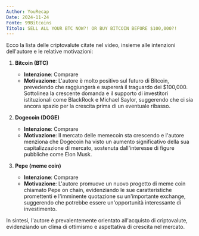 ```yaml
---
Author: YouRecap
Date: 2024-11-24
Fonte: 99Bitcoins
Titolo: SELL ALL YOUR BTC NOW?! OR BUY BITCOIN BEFORE $100,000?!
---
```


Ecco la lista delle criptovalute citate nel video, insieme alle intenzioni dell'autore e le relative motivazioni:

1. **Bitcoin (BTC)**
   - **Intenzione**: Comprare
   - **Motivazione**: L'autore è molto positivo sul futuro di Bitcoin, prevedendo che raggiungerà e supererà il traguardo dei $100,000. Sottolinea la crescente domanda e il supporto di investitori istituzionali come BlackRock e Michael Saylor, suggerendo che ci sia ancora spazio per la crescita prima di un eventuale ribasso.

2. **Dogecoin (DOGE)**
   - **Intenzione**: Comprare
   - **Motivazione**: Il mercato delle memecoin sta crescendo e l'autore menziona che Dogecoin ha visto un aumento significativo della sua capitalizzazione di mercato, sostenuta dall'interesse di figure pubbliche come Elon Musk.

3. **Pepe (meme coin)**
   - **Intenzione**: Comprare
   - **Motivazione**: L'autore promuove un nuovo progetto di meme coin chiamato Pepe on chain, evidenziando le sue caratteristiche promettenti e l'imminente quotazione su un'importante exchange, suggerendo che potrebbe essere un'opportunità interessante di investimento.

In sintesi, l'autore è prevalentemente orientato all'acquisto di criptovalute, evidenziando un clima di ottimismo e aspettativa di crescita nel mercato.
